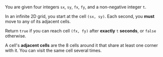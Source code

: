 You are given four integers `sx`, `sy`, `fx`, `fy`, and a non-negative integer `t`.

In an infinite 2D grid, you start at the cell `(sx, sy)`. Each second, you **must** move to any of its adjacent cells.

Return `true` if you can reach cell `(fx, fy)` after **exactly** `t` **seconds**, or `false` otherwise.

A cell's **adjacent cells** are the 8 cells around it that share at least one corner with it. You can visit the same cell several times.
